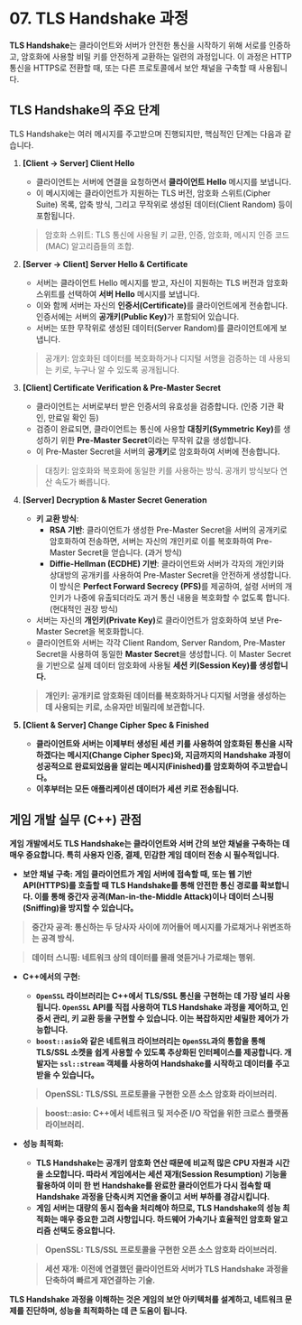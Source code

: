 # 07. TLS Handshake 과정

**TLS Handshake**는 클라이언트와 서버가 안전한 통신을 시작하기 위해 서로를 인증하고, 암호화에 사용할 비밀 키를 안전하게 교환하는 일련의 과정입니다. 이 과정은 HTTP 통신을 HTTPS로 전환할 때, 또는 다른 프로토콜에서 보안 채널을 구축할 때 사용됩니다.

## TLS Handshake의 주요 단계

TLS Handshake는 여러 메시지를 주고받으며 진행되지만, 핵심적인 단계는 다음과 같습니다.

1.  **[Client -> Server] Client Hello**
    -   클라이언트는 서버에 연결을 요청하면서 **클라이언트 Hello** 메시지를 보냅니다.
    -   이 메시지에는 클라이언트가 지원하는 TLS 버전, 암호화 스위트(Cipher Suite) 목록, 압축 방식, 그리고 무작위로 생성된 데이터(Client Random) 등이 포함됩니다.
    > 암호화 스위트: TLS 통신에 사용될 키 교환, 인증, 암호화, 메시지 인증 코드(MAC) 알고리즘들의 조합.

2.  **[Server -> Client] Server Hello & Certificate**
    -   서버는 클라이언트 Hello 메시지를 받고, 자신이 지원하는 TLS 버전과 암호화 스위트를 선택하여 **서버 Hello** 메시지를 보냅니다.
    -   이와 함께 서버는 자신의 <b>인증서(Certificate)</b>를 클라이언트에게 전송합니다. 인증서에는 서버의 <b>공개키(Public Key)</b>가 포함되어 있습니다.
    -   서버는 또한 무작위로 생성된 데이터(Server Random)를 클라이언트에게 보냅니다.
    > 공개키: 암호화된 데이터를 복호화하거나 디지털 서명을 검증하는 데 사용되는 키로, 누구나 알 수 있도록 공개됩니다.

3.  **[Client] Certificate Verification & Pre-Master Secret**
    -   클라이언트는 서버로부터 받은 인증서의 유효성을 검증합니다. (인증 기관 확인, 만료일 확인 등)
    -   검증이 완료되면, 클라이언트는 통신에 사용할 <b>대칭키(Symmetric Key)</b>를 생성하기 위한 **Pre-Master Secret**이라는 무작위 값을 생성합니다.
    -   이 Pre-Master Secret을 서버의 **공개키**로 암호화하여 서버에 전송합니다.
    > 대칭키: 암호화와 복호화에 동일한 키를 사용하는 방식. 공개키 방식보다 연산 속도가 빠릅니다.

4.  **[Server] Decryption & Master Secret Generation**
    -   **키 교환 방식**:
        -   **RSA 기반**: 클라이언트가 생성한 Pre-Master Secret을 서버의 공개키로 암호화하여 전송하면, 서버는 자신의 개인키로 이를 복호화하여 Pre-Master Secret을 얻습니다. (과거 방식)
        -   **Diffie-Hellman (ECDHE) 기반**: 클라이언트와 서버가 각자의 개인키와 상대방의 공개키를 사용하여 Pre-Master Secret을 안전하게 생성합니다. 이 방식은 <b>Perfect Forward Secrecy (PFS)</b>를 제공하여, 설령 서버의 개인키가 나중에 유출되더라도 과거 통신 내용을 복호화할 수 없도록 합니다. (현대적인 권장 방식)
    -   서버는 자신의 <b>개인키(Private Key)</b>로 클라이언트가 암호화하여 보낸 Pre-Master Secret을 복호화합니다.
    -   클라이언트와 서버는 각각 Client Random, Server Random, Pre-Master Secret을 사용하여 동일한 **Master Secret**을 생성합니다. 이 Master Secret을 기반으로 실제 데이터 암호화에 사용될 <b>세션 키(Session Key)<b>를 생성합니다.
    > 개인키: 공개키로 암호화된 데이터를 복호화하거나 디지털 서명을 생성하는 데 사용되는 키로, 소유자만 비밀리에 보관합니다.

5.  **[Client & Server] Change Cipher Spec & Finished**
    -   클라이언트와 서버는 이제부터 생성된 세션 키를 사용하여 암호화된 통신을 시작하겠다는 메시지(Change Cipher Spec)와, 지금까지의 Handshake 과정이 성공적으로 완료되었음을 알리는 메시지(Finished)를 암호화하여 주고받습니다。
    -   이후부터는 모든 애플리케이션 데이터가 세션 키로 전송됩니다.


## 게임 개발 실무 (C++) 관점

게임 개발에서도 TLS Handshake는 클라이언트와 서버 간의 보안 채널을 구축하는 데 매우 중요합니다. 특히 사용자 인증, 결제, 민감한 게임 데이터 전송 시 필수적입니다.

-   **보안 채널 구축**: 게임 클라이언트가 게임 서버에 접속할 때, 또는 웹 기반 API(HTTPS)를 호출할 때 TLS Handshake를 통해 안전한 통신 경로를 확보합니다. 이를 통해 중간자 공격(Man-in-the-Middle Attack)이나 데이터 스니핑(Sniffing)을 방지할 수 있습니다。
  > 중간자 공격: 통신하는 두 당사자 사이에 끼어들어 메시지를 가로채거나 위변조하는 공격 방식.

  > 데이터 스니핑: 네트워크 상의 데이터를 몰래 엿듣거나 가로채는 행위.

-   **C++에서의 구현**:
    -   `OpenSSL` 라이브러리는 C++에서 TLS/SSL 통신을 구현하는 데 가장 널리 사용됩니다. `OpenSSL` API를 직접 사용하여 TLS Handshake 과정을 제어하고, 인증서 관리, 키 교환 등을 구현할 수 있습니다. 이는 복잡하지만 세밀한 제어가 가능합니다.
    -   `boost::asio`와 같은 네트워크 라이브러리는 `OpenSSL`과의 통합을 통해 TLS/SSL 소켓을 쉽게 사용할 수 있도록 추상화된 인터페이스를 제공합니다. 개발자는 `ssl::stream` 객체를 사용하여 Handshake를 시작하고 데이터를 주고받을 수 있습니다。
    
    > OpenSSL: TLS/SSL 프로토콜을 구현한 오픈 소스 암호화 라이브러리.

    > boost::asio: C++에서 네트워크 및 저수준 I/O 작업을 위한 크로스 플랫폼 라이브러리.
-   **성능 최적화**:
    -   TLS Handshake는 공개키 암호화 연산 때문에 비교적 많은 CPU 자원과 시간을 소모합니다. 따라서 게임에서는 **세션 재개(Session Resumption)** 기능을 활용하여 이미 한 번 Handshake를 완료한 클라이언트가 다시 접속할 때 Handshake 과정을 단축시켜 지연을 줄이고 서버 부하를 경감시킵니다.
    -   게임 서버는 대량의 동시 접속을 처리해야 하므로, TLS Handshake의 성능 최적화는 매우 중요한 고려 사항입니다. 하드웨어 가속기나 효율적인 암호화 알고리즘 선택도 중요합니다.
    > OpenSSL: TLS/SSL 프로토콜을 구현한 오픈 소스 암호화 라이브러리.

    > 세션 재개: 이전에 연결했던 클라이언트와 서버가 TLS Handshake 과정을 단축하여 빠르게 재연결하는 기술.

TLS Handshake 과정을 이해하는 것은 게임의 보안 아키텍처를 설계하고, 네트워크 문제를 진단하며, 성능을 최적화하는 데 큰 도움이 됩니다.